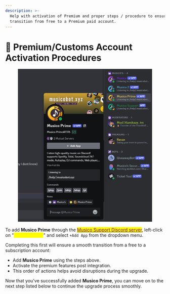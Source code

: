 ```yaml
---
description: >-
  Help with activation of Premium and proper steps / procedure to ensure a easy
  transition from free to a Premium paid account.
---
```


# 🌟 Premium/Customs  Account Activation Procedures

<figure><img src="../../.gitbook/assets/image.png" alt=""><figcaption></figcaption></figure>

To add **Musico Prime** through the [<mark style="color:purple;">Musico Support Discord server</mark>](https://discord.gg/N65PTWSj7P), left-click on "<mark style="color:yellow;">**Musico Prime**</mark>" and select `+Add App` from the dropdown menu.

Completing this first will ensure a smooth transition from a free to a subscription account:

* Add **Musico Prime** using the steps above.
* Activate the premium features post integration.
* This order of actions helps avoid disruptions during the upgrade.

Now that you've successfully added **Musico Prime**, you can move on to the next step listed below to continue the upgrade process smoothly.
